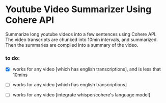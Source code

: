 # Youtube Video Summarizer Using Cohere API

Summarize long youtube videos into a few sentences using Cohere API.
The video transcripts are chunked into 10min intervals, and summarized.
Then the summaries are compiled into a summary of the video.

### to do:

- [x] works for any video [which has english transcriptions], and is less that 10mins
- [ ] works for any video [which has english transcriptions]
- [ ] works for any video [integrate whisper/cohere's language model]



